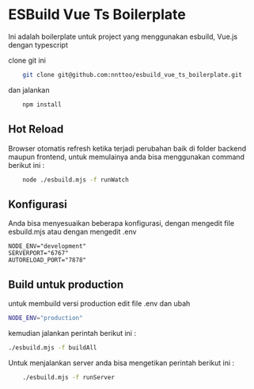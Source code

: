 
# ESBuild Vue Ts Boilerplate

Ini adalah boilerplate untuk project yang menggunakan esbuild, Vue.js dengan typescript

clone git ini

```sh
    git clone git@github.com:nnttoo/esbuild_vue_ts_boilerplate.git
```

dan jalankan 

```sh 
    npm install
```

## Hot Reload

Browser otomatis refresh ketika terjadi perubahan baik di folder backend maupun frontend, untuk memulainya anda bisa menggunakan command berikut ini :

```sh
    node ./esbuild.mjs -f runWatch
```


## Konfigurasi

Anda bisa menyesuaikan beberapa konfigurasi, dengan mengedit file esbuild.mjs atau dengan mengedit .env

```env
NODE_ENV="development"
SERVERPORT="6767"
AUTORELOAD_PORT="7878"
```

## Build untuk production

untuk membuild versi production edit file .env dan ubah

```sh
NODE_ENV="production"
```

kemudian jalankan perintah berikut ini :

```sh
./esbuild.mjs -f buildAll

```

Untuk menjalankan server anda bisa mengetikan perintah berikut ini :

```sh
    ./esbuild.mjs -f runServer

```